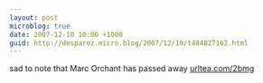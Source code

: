 ```yaml
---
layout: post
microblog: true
date: 2007-12-10 10:00 +1000
guid: http://desparoz.micro.blog/2007/12/10/t484827162.html
---
```

sad to note that Marc Orchant has passed away [urltea.com/2bmg](http://urltea.com/2bmg)
